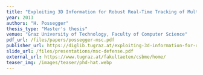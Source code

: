```yaml
---
title: "Exploiting 3D Information for Robust Real-Time Tracking of Multiple Objects in Complex Scenarios"
year: 2013
authors: "H. Possegger"
thesis_type: "Master's thesis"
venue: "Graz University of Technology, Faculty of Computer Science"
pdf_url: /files/papers/possegger-msc.pdf
publisher_url: https://diglib.tugraz.at/exploiting-3d-information-for-robust-real-time-tracking-of-multiple-objects-in-complex-scenarios-2013
slide_url: /files/presentations/msc-defense.pdf
external_url: https://www.tugraz.at/fakultaeten/csbme/home/
teaser_img: /images/teaser/phd-hat.webp
---
```

